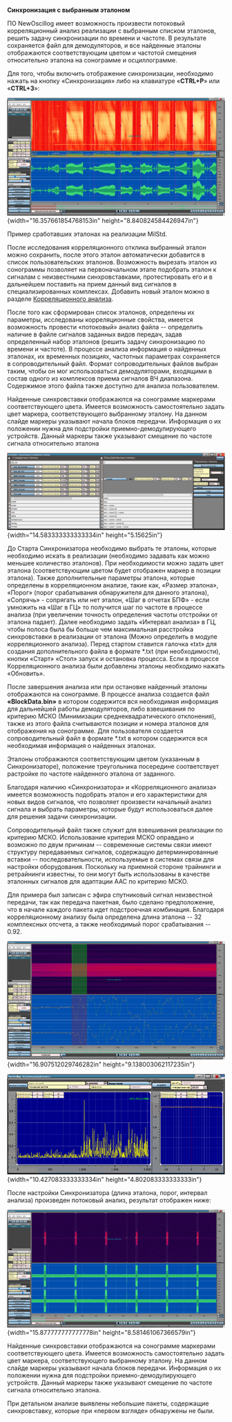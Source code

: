 **Синхронизация с выбранным эталоном**

ПО NewOscillog имеет возможность произвести потоковый корреляционный
анализ реализации с выбранным списком эталонов, решить задачу
синхронизации по времени и частоте. В результате сохраняется файл для
демодуляторов, и все найденные эталоны отображаются соответствующим
цветом и частотой смещения относительно эталона на сонограмме и
осциллограмме.

Для того, чтобы включить отображение синхронизации, необходимо нажать на
кнопку «Синхронизация» либо на клавиатуре «**CTRL+P**» или «**CTRL+3**»:

![](media/images_synchr/image1.png){width="16.357661854768153in"
height="8.840824584426947in"}

Пример сработавших эталонах на реализации MilStd.

После исследования корреляционного отклика выбранный эталон можно
сохранить, после этого эталон автоматически добавится в список
пользовательских эталонов. Возможность вырезать эталон из сонограммы
позволяет на первоначальном этапе подобрать эталон к сигналам с
неизвестными синхровставками, протестировать его и в дальнейшем
поставить на прием данный вид сигналов в специализированных комплексах.
Добавить новый эталон можно в разделе [Корреляционного
анализа](Corr.docx).

После того как сформирован список эталонов, определены их параметры,
исследованы корреляционные свойства, имеется возможность провести
«потоковый» анализ файла -- определить наличие в файле сигналов заданных
видов передач, задав определенный набор эталонов (решить задачу
синхронизацию по времени и частоте). В процессе анализа информация о
найденных эталонах, их временных позициях, частотных параметрах
сохраняется в сопроводительный файл. Формат сопроводительных файлов
выбран таким, чтобы он мог использоваться демодуляторами, входящими в
состав одного из комплексов приема сигналов ВЧ диапазона. Содержимое
этого файла также доступно для анализа пользователем.

Найденные синхровставки отображаются на сонограмме маркерами
соответствующего цвета. Имеется возможность самостоятельно задать цвет
маркера, соответствующего выбранному эталону. На данном слайде маркеры
указывают начала блоков передачи. Информация о их положении нужна для
подстройки приемно-демодулирующего устройств. Данный маркеры также
указывают смещение по частоте сигнала относительно эталона

![](media/images_synchr/image2.png){width="14.583333333333334in"
height="5.15625in"}

До Старта Синхронизатора необходимо выбрать те эталоны, которые
необходимо искать в реализации (необходимо задавать как можно меньшее
количество эталонов). При необходимости можно задать цвет эталона
(соответствующим цветом будет отображен маркер в позиции эталона). Также
дополнительные параметры эталона, которые определены в корреляционном
анализе, такие как, «Размер эталона», «Порог» (порог срабатывания
обнаружителя для данного эталона), «Сопрячь» - сопрягать или нет эталон,
«Шаг в отчетах БПФ» - если умножить на «Шаг в ГЦ» то получится шаг по
частоте в процессе анализа (при увеличении точность определения частоты
отстройки от эталона падает). Далее необходимо задать «Интервал анализа»
в ГЦ, чтобы полоса была бы больше чем максимальная расстройка
синхровставки в реализации от эталона (Можно определить в модуле
корреляционного анализа). Перед стартом ставится галочка «txt» для
создания дополнительного файла в формате \*.txt (при необходимости),
кнопки «Старт» «Стоп» запуск и остановка процесса. Если в процессе
Корреляционного анализа были добавлены эталоны необходимо нажать
«Обновить».

После завершения анализа или при остановке найденный эталоны
отображаются на сонограмме. В процессе анализа создается файл
**«BlockData.bin»** в котором содержится вся необходимая информация для
дальнейшей работы демодуляторов, либо взвешивания по критерию МСКО
(Минимизации среднеквадратического отклонения), также из этого файла
считываются позиции и номера эталонов для отображения на сонограмме. Для
пользователя создается сопроводительный файл в формате \*.txt в котором
содержится вся необходимая информация о найденных эталонах.

Эталоны отображаются соответствующим цветом (указанным в
Синхронизаторе), положение треугольника посередине соответствует
растройке по частоте найденного эталона от заданного.

Благодаря наличию «Синхронизатора» и «Корреляционного анализа» имеется
возможность подобрать эталон и его характеристики для новых видов
сигналов, что позволяет произвести начальный анализ сигнала и выбрать
параметры, которые будут использоваться далее для решения задачи
синхронизации.

Сопроводительный файл также служит для взвешивания реализации по
критерию МСКО. Использование критерия МСКО оправдано и возможно по двум
причинам -- современные системы связи имеют структуру передаваемых
сигналов, содержащую детерминированные вставки -- последовательности,
используемые в системах связи для настройки оборудования. Поскольку на
приемной стороне трайнинги и ретрайнинги известны, то они могут быть
использованы в качестве эталонных сигналов для адаптации ААС по критерию
МСКО.

Для примера был записан с эфира спутниковый сигнал неизвестной передачи,
так как передача пакетная, было сделано предположение, что в начале
каждого пакета идет подстроечная комбинация. Благодаря корреляционному
анализу была определена длина эталона -- 32 комплексных отсчета, а также
необходимый порог срабатывания -- 0.92.

![](media/images_synchr/image3.png){width="16.907512029746282in"
height="9.138003062117235in"}

![](media/images_synchr/image4.png){width="10.427083333333334in"
height="4.802083333333333in"}

После настройки Синхронизатора (длина эталона, порог, интервал анализа)
произведен потоковый анализ, результат отображен ниже:

![](media/images_synchr/image5.png){width="15.877777777777778in"
height="8.581461067366579in"}

Найденные синхровставки отображаются на сонограмме маркерами
соответствующего цвета. Имеется возможность самостоятельно задать цвет
маркера, соответствующего выбранному эталону. На данном слайде маркеры
указывают начала блоков передачи. Информация о их положении нужна для
подстройки приемно-демодулирующего устройств. Данный маркеры также
указывают смещение по частоте сигнала относительно эталона.

При детальном анализе выявлены небольшие пакеты, содержащие
синхровставку, которые при «первом взгляде» обнаружены не были.
